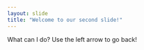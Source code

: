 ```yaml
---
layout: slide
title: "Welcome to our second slide!"
---
```

What can I do?
Use the left arrow to go back!
